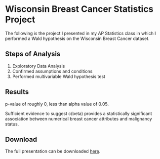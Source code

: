 # Wisconsin Breast Cancer Statistics Project 

The following is the project I presented in my AP Statistics class in which I performed a Wald hypothesis on the Wisconsin Breast Cancer dataset. 

## Steps of Analysis


1. Exploratory Data Analysis 
2. Confirmed assumptions and conditions
3. Performed multivariable Wald hypothesis test

## Results 

p-value of roughly 0, less than alpha value of 0.05. 

Sufficient evidence to suggest c(beta) provides a statistically significant association between numerical breast cancer attributes and malignancy status. 

## Download 

The full presentation can be downloaded [here](https://github.com/novak-99/Wisconsin-Breast-Cancer-Statistics-Project/files/13211516/Logistic.Regression.with.the.Wald.Test.-.Statistics.Project.pptx).
